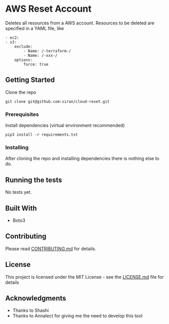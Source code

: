 # AWS Reset Account

Deletes all resources from a AWS account.
Resources to be deleted are specified in a YAML file, like

```
- ec2:
- s3:
    exclude:
        - Name: /-terraform-/
        - Name: /-xxx-/
    options:
        force: true
```

## Getting Started

Clone the repo
```
git clone git@github.com:siran/cloud-reset.git
```

### Prerequisites

Install dependencies (virtual environment recommended)
```
pip3 install -r requirements.txt
```

### Installing

After cloning the repo and installing dependencies there is nothing else to do.


## Running the tests

No tests yet.


## Built With

* Boto3

## Contributing

Please read [CONTRIBUTING.md](CONTRIBUTING.md) for details.


## License

This project is licensed under the MIT License - see the [LICENSE.md](LICENSE.md) file for details

## Acknowledgments

* Thanks to Shashi
* Thanks to Annalect for giving me the need to develop this tool

